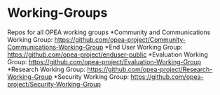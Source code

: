 # Working-Groups
Repos for all OPEA working groups
*Community and Communications Working Group: https://github.com/opea-project/Community-Communications-Working-Group
*End User Working Group: https://github.com/opea-project/enduser-public
*Evaluation Working Group: https://github.com/opea-project/Evaluation-Working-Group
*Research Working Group: https://github.com/opea-project/Research-Working-Group
*Security Working Group: https://github.com/opea-project/Security-Working-Group
